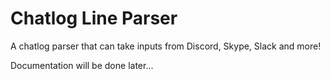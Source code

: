# Chatlog Line Parser
A chatlog parser that can take inputs from Discord, Skype, Slack and more!

Documentation will be done later...
